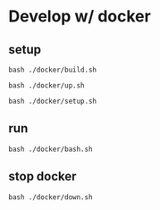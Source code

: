 # Develop w/ docker

## setup
`bash ./docker/build.sh`

`bash ./docker/up.sh`

`bash ./docker/setup.sh`

## run

`bash ./docker/bash.sh`

## stop docker

`bash ./docker/down.sh`
